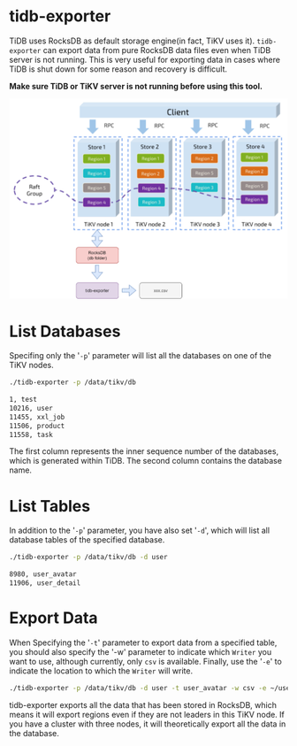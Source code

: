 # tidb-exporter

TiDB uses RocksDB as default storage engine(in fact, TiKV uses it). `tidb-exporter` can export data from pure RocksDB data files even when TiDB server is not running. This is very useful for exporting data in cases where TiDB is shut down for some reason and recovery is difficult.

**Make sure TiDB or TiKV server is not running before using this tool.**

![tidb-exporter](assets/tidb-exporter.png)

# List Databases

Specifing only the '`-p`' parameter will list all the databases on one of the TiKV nodes.

```bash
./tidb-exporter -p /data/tikv/db
```
```
1, test
10216, user
11455, xxl_job
11506, product
11558, task
```

The first column represents the inner sequence number of the databases, which is generated within TiDB. The second column contains the database name. 

# List Tables

In addition to the '`-p`' parameter, you have also set '`-d`', which will list all database tables of the specified database.

```bash
./tidb-exporter -p /data/tikv/db -d user
```
```
8980, user_avatar
11906, user_detail
```

# Export Data

When Specifying the '`-t`' parameter to export data from a specified table, you should also specify the '-w' parameter to indicate which `Writer` you want to use, although currently, only `csv` is available. Finally, use the '`-e`' to indicate the location to which the `Writer` will write.

```bash
./tidb-exporter -p /data/tikv/db -d user -t user_avatar -w csv -e ~/user.csv
```

tidb-exporter exports all the data that has been stored in RocksDB, which means it will export regions even if they are not leaders in this TiKV node. If you have a cluster with three nodes, it will theoretically export all the data in the database.
